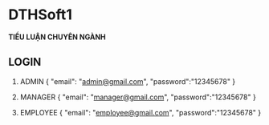 # DTHSoft1
**TIỂU LUẬN CHUYÊN NGÀNH**

## LOGIN
1. ADMIN
{
  "email": "admin@gmail.com",
  "password":"12345678"
}

2. MANAGER
{
  "email": "manager@gmail.com",
  "password":"12345678"
}

2. EMPLOYEE
{
  "email": "employee@gmail.com",
  "password":"12345678"
}

